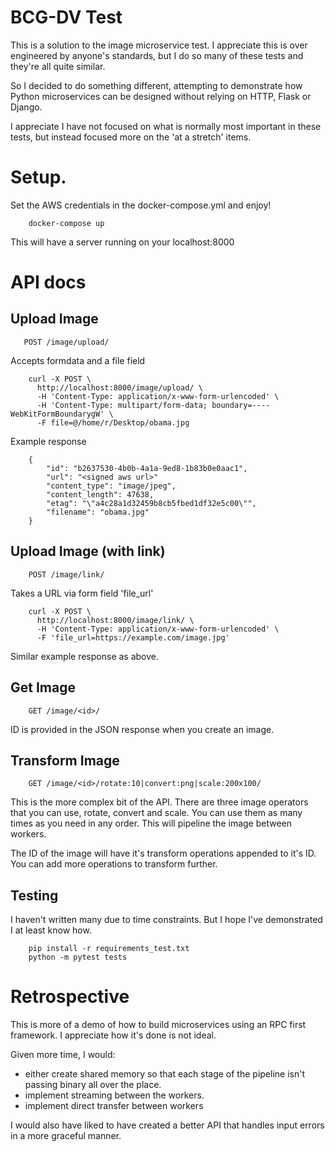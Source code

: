 # BCG-DV Test

This is a solution to the image microservice test.
I appreciate this is over engineered by anyone's standards,
but I do so many of these tests and they're all quite similar.

So I decided to do something different, attempting to demonstrate
how Python microservices can be designed without relying on HTTP,
Flask or Django.

I appreciate I have not focused on what is normally most important
in these tests, but instead focused more on the 'at a stretch' items.

# Setup.

Set the AWS credentials in the docker-compose.yml and enjoy!

        docker-compose up

This will have a server running on your localhost:8000

# API docs


## Upload Image

       POST /image/upload/

Accepts formdata and a file field

        curl -X POST \
          http://localhost:8000/image/upload/ \
          -H 'Content-Type: application/x-www-form-urlencoded' \
          -H 'Content-Type: multipart/form-data; boundary=----WebKitFormBoundarygW' \
          -F file=@/home/r/Desktop/obama.jpg

Example response

        {
            "id": "b2637530-4b0b-4a1a-9ed8-1b83b0e0aac1",
            "url": "<signed aws url>"
            "content_type": "image/jpeg",
            "content_length": 47638,
            "etag": "\"a4c28a1d32459b8cb5fbed1df32e5c00\"",
            "filename": "obama.jpg"
        }

## Upload Image (with link)

        POST /image/link/

Takes a URL via form field 'file_url'

        curl -X POST \
          http://localhost:8000/image/link/ \
          -H 'Content-Type: application/x-www-form-urlencoded' \
          -F 'file_url=https://example.com/image.jpg'


Similar example response as above.


## Get Image

        GET /image/<id>/

ID is provided in the JSON response when you create an image.


## Transform Image

        GET /image/<id>/rotate:10|convert:png|scale:200x100/

This is the more complex bit of the API. There are three image operators
that you can use, rotate, convert and scale. You can use them as many
times as you need in any order. This will pipeline the image between workers.

The ID of the image will have it's transform operations appended to it's ID.
You can add more operations to transform further.


## Testing

I haven't written many due to time constraints. But I hope I've demonstrated
I at least know how.

        pip install -r requirements_test.txt
        python -m pytest tests

# Retrospective

This is more of a demo of how to build microservices using an RPC first
framework. I appreciate how it's done is not ideal.

Given more time, I would:

* either create shared memory so that each stage of the pipeline isn't passing
binary all over the place.
* implement streaming between the workers.
* implement direct transfer between workers

I would also have liked to have created a better API that handles input errors
in a more graceful manner.
